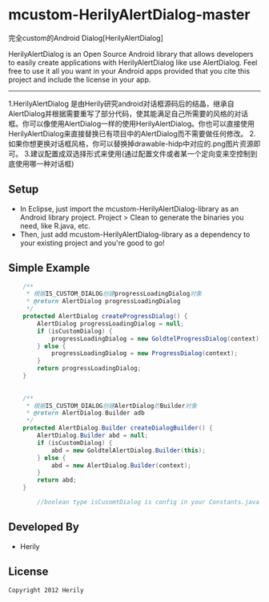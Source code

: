 mcustom-HerilyAlertDialog-master
================================

完全custom的Android Dialog[HerilyAlertDialog]

HerilyAlertDialog is an Open Source Android library that allows developers to easily create applications 
with HerilyAlertDialog like use AlertDialog. Feel free to use it all you want in your Android apps provided that you cite this project and include the license in your app.

-----
1.HerilyAlertDialog 是由Herily研究android对话框源码后的结晶，继承自AlertDialog并根据需要重写了部分代码，使其能满足自己所需要的风格的对话框。你可以像使用AlertDialog一样的使用HerilyAlertDialog。你也可以直接使用HerilyAlertDialog来直接替换已有项目中的AlertDialog而不需要做任何修改。
2.如果你想更换对话框风格，你可以替换掉drawable-hidp中对应的.png图片资源即可。
3.建议配置成双选择形式来使用(通过配置文件或者某一个定向变来空控制到底使用哪一种对话框)


Setup
-----
* In Eclipse, just import the mcustom-HerilyAlertDialog-library as an Android library project. Project > Clean to generate the binaries 
you need, like R.java, etc.
* Then, just add mcustom-HerilyAlertDialog-library as a dependency to your existing project and you're good to go!

Simple Example
-----
```java
	/**
	 * 根据IS_CUSTOM_DIALOG创建progressLoadingDialog对象
	 * @return AlertDialog progressLoadingDialog
	 */
	protected AlertDialog createProgressDialog() {
		AlertDialog progressLoadingDialog = null;
		if (isCustomDialog) {
			progressLoadingDialog = new GoldtelProgressDialog(context);
		} else {
			progressLoadingDialog = new ProgressDialog(context);
		}
		return progressLoadingDialog;
	}
	
	
	/**
	 * 根据IS_CUSTOM_DIALOG创建AlertDialog的Builder对象
	 * @return AlertDialog.Builder adb
	 */
	protected AlertDialog.Builder createDialogBuilder() {
		AlertDialog.Builder abd = null;
		if (isCustomDialog) {
			abd = new GoldtelAlertDialog.Builder(this);
		} else {
			abd = new AlertDialog.Builder(context);
		}
		return abd;
	}

        //boolean type isCusomtDialog is config in your Constants.java 
```

Developed By
------------
* Herily

License
-------

    Copyright 2012 Herily
    
